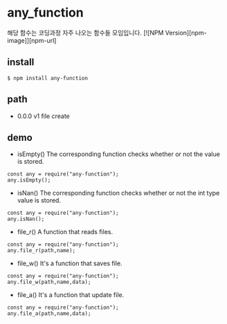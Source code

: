 # any_function
해당 함수는 코딩과정 자주 나오는 함수들 모임입니다.
  [![NPM Version][npm-image]][npm-url]

## install
```
$ npm install any-function
```

## path
- 0.0.0 v1 file create

## demo
- isEmpty()
The corresponding function checks whether or not the value is stored.
```
const any = require("any-function");
any.isEmpty();
```
- isNan()
The corresponding function checks whether or not the int type value is stored.
```
const any = require("any-function");
any.isNan();
```
- file_r()
A function that reads files.
```
const any = require("any-function");
any.file_r(path,name);
```
- file_w()
It's a function that saves file.
```
const any = require("any-function");
any.file_w(path,name,data);
```
- file_a()
It's a function that update file.
```
const any = require("any-function");
any.file_a(path,name,data);
```